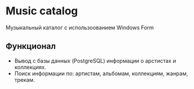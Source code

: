 # Music catalog
Музыкальный каталог с использоованием Windows Form

## Функционал
- Вывод с базы данных (PostgreSQL) информации о арстистах и коллекциях.
- Поиск информации по: артистам, альбомам, коллекциям, жанрам, трекам.
